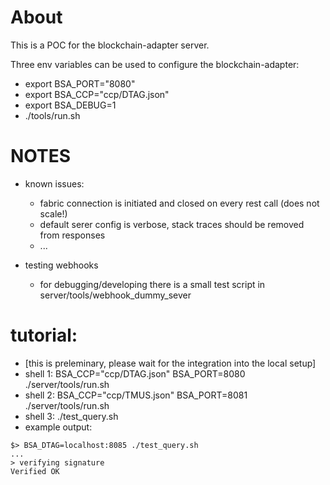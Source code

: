<!--
 SPDX-FileCopyrightText: 2021 the BWRP-chaincode contributors.

 SPDX-License-Identifier: Apache-2.0
-->
# About

This is a POC for the blockchain-adapter server.

Three env variables can be used to configure the blockchain-adapter:
- export BSA_PORT="8080"
- export BSA_CCP="ccp/DTAG.json"
- export BSA_DEBUG=1
- ./tools/run.sh

# NOTES

- known issues:
  - fabric connection is initiated and closed on every rest call (does not scale!)
  - default serer config is verbose, stack traces should be removed from responses
  - ...

- testing webhooks
  - for debugging/developing there is a small test script in server/tools/webhook_dummy_sever

# tutorial:

- [this is preleminary, please wait for the integration into the local setup]
- shell 1: BSA_CCP="ccp/DTAG.json" BSA_PORT=8080 ./server/tools/run.sh
- shell 2: BSA_CCP="ccp/TMUS.json" BSA_PORT=8081 ./server/tools/run.sh
- shell 3: ./test_query.sh
- example output:
```
$> BSA_DTAG=localhost:8085 ./test_query.sh
...
> verifying signature
Verified OK
```